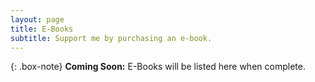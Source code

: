 ```yaml
---
layout: page
title: E-Books
subtitle: Support me by purchasing an e-book.
---
```



{: .box-note}
**Coming Soon:** E-Books will be listed here when complete.

<!-- <script src="https://gumroad.com/js/gumroad-embed.js"></script>
<div class="gumroad-product-embed"><a href="https://canderson.gumroad.com/l/wsnhe">Loading...</a></div>  -->